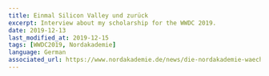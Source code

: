 ```yaml
---
title: Einmal Silicon Valley und zurück
excerpt: Interview about my scholarship for the WWDC 2019.
date: 2019-12-13
last_modified_at: 2019-12-15
tags: [WWDC2019, Nordakademie]
language: German
associated_url: https://www.nordakademie.de/news/die-nordakademie-waechst-die-neue-ausgabe-des-hochschulmagazins-campusforum-ist-da
---
```

